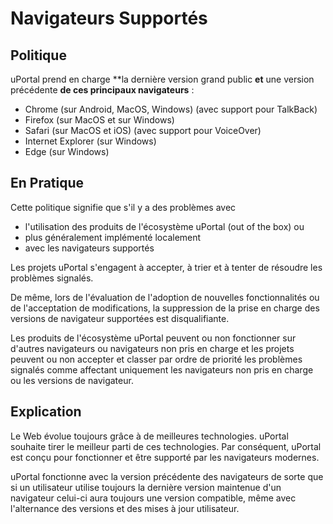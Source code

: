 # Navigateurs Supportés

## Politique

uPortal prend en charge **la dernière version grand public **et** une version précédente **de ces principaux navigateurs** :

+   Chrome (sur Android, MacOS, Windows) (avec support pour TalkBack)
+   Firefox (sur MacOS et sur Windows)
+   Safari (sur MacOS et iOS) (avec support pour VoiceOver)
+   Internet Explorer (sur Windows)
+   Edge (sur Windows)

## En Pratique

Cette politique signifie que s'il y a des problèmes avec

+ l'utilisation des produits de l'écosystème uPortal (out of the box) ou
+ plus généralement implémenté localement
+ avec les navigateurs supportés

Les projets uPortal s'engagent à accepter, à trier et à tenter de résoudre les problèmes signalés.

De même, lors de l'évaluation de l'adoption de nouvelles fonctionnalités ou de l'acceptation de modifications, la suppression de la prise en charge des versions de navigateur supportées est disqualifiante.

Les produits de l'écosystème uPortal peuvent ou non fonctionner sur d'autres navigateurs ou navigateurs non pris en charge et les projets peuvent ou non accepter et classer par ordre de priorité les problèmes signalés comme affectant uniquement les navigateurs non pris en charge ou les versions de navigateur.

## Explication

Le Web évolue toujours grâce à de meilleures technologies. uPortal souhaite tirer le meilleur parti de ces technologies. Par conséquent, uPortal est conçu pour fonctionner et être supporté par les navigateurs modernes.

uPortal fonctionne avec la version précédente des navigateurs de sorte que si un utilisateur utilise toujours la dernière version maintenue d'un navigateur celui-ci aura toujours une version compatible, même avec l'alternance des versions et des mises à jour utilisateur.

